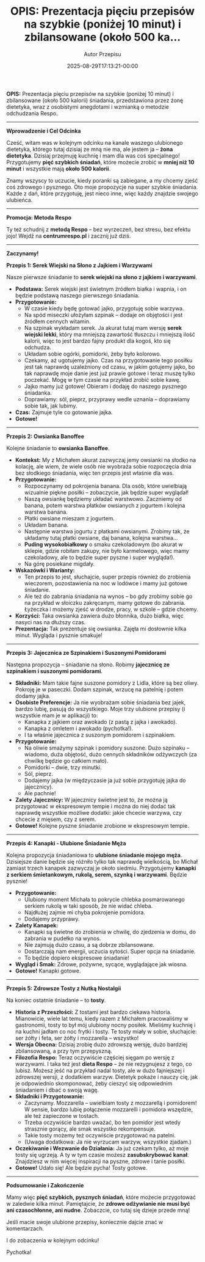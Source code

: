 ﻿---
draft: true
title: "**OPIS:** Prezentacja pięciu przepisów na szybkie (poniżej 10 minut) i zbilansowane (około 500 ka..."
author: "Autor Przepisu"
recipe_image: images/recipe-headers/default.jpg
date: 2025-08-29T17:13:21-00:00
categories: ["do-kategoryzacji"]
tags: ["draft"]
tagline: "Przepis do sformatowania"
servings: 4
prep_time: 15
cook: true
cook_time: 30
calories: 300
protein: 20
fat: 10
carbohydrate: 25
---
**OPIS:** Prezentacja pięciu przepisów na szybkie (poniżej 10 minut) i zbilansowane (około 500 kalorii) śniadania, przedstawiona przez żonę dietetyka, wraz z osobistymi anegdotami i wzmianką o metodzie odchudzania Respo.

---

**Wprowadzenie i Cel Odcinka**

Cześć, witam was w kolejnym odcinku na kanale waszego ulubionego dietetyka, którego tutaj dzisiaj ze mną nie ma, ale jestem ja – **żona dietetyka**. Dzisiaj przejmuję kuchnię i mam dla was coś specjalnego! Przygotujemy **pięć szybkich śniadań**, które możecie zrobić w **mniej niż 10 minut** i wszystkie mają **około 500 kalorii**.

Znamy wszyscy to uczucie, kiedy poranki są zabiegane, a my chcemy zjeść coś zdrowego i pysznego. Oto moje propozycje na super szybkie śniadania. Każde z dań, które przygotuję, jest nieco inne, więc każdy znajdzie swojego ulubieńca.

---

**Promocja: Metoda Respo**

Ty też schudnij z **metodą Respo** – bez wyrzeczeń, bez stresu, bez efektu jojo! Wejdź na **centrumrespo.pl** i zacznij już dziś.

---

**Zaczynamy!**

**Przepis 1: Serek Wiejski na Słono z Jajkiem i Warzywami**

Nasze pierwsze śniadanie to **serek wiejski na słono z jajkiem i warzywami**.

*   **Podstawa:** Serek wiejski jest świetnym źródłem białka i wapnia, i on będzie podstawą naszego pierwszego śniadania.
*   **Przygotowanie:**
    *   W czasie kiedy będę gotować jajko, przygotuję sobie warzywa.
    *   Na spód miseczki ułożyłam szpinak – dodaje on objętości i jest źródłem cennych witamin.
    *   Na szpinak wykładam serek. Ja akurat tutaj mam wersję **serek wiejski lekki**, który ma mniejszą zawartość tłuszczu i mniejszą ilość kalorii, więc to jest bardzo fajny produkt dla kogoś, kto się odchudza.
    *   Układam sobie ogórki, pomidorki, żeby było kolorowo.
    *   Czekamy, aż ugotujemy jajko. Czas na przygotowanie tego posiłku jest tak naprawdę uzależniony od czasu, w jakim gotujemy jajko, bo tak naprawdę moje danie jest już prawie gotowe i teraz muszę tylko poczekać. Mogę w tym czasie na przykład zrobić sobie kawę.
    *   Jajko mamy już gotowe! Obieram i dodaję do naszego pysznego śniadanka.
    *   Doprawiamy: sól, pieprz, przyprawy wedle uznania – doprawiamy sobie tak, jak lubimy.
*   **Czas:** Zajmuje tyle co gotowanie jajka.
*   **Gotowe!**

---

**Przepis 2: Owsianka Banoffee**

Kolejne śniadanie to **owsianka Banoffee**.

*   **Kontekst:** My z Michałem akurat zazwyczaj jemy owsianki na słodko na kolację, ale wiem, że wiele osób nie wyobraża sobie rozpoczęcia dnia bez słodkiego śniadania, więc ten przepis jest właśnie dla was.
*   **Przygotowanie:**
    *   Rozpoczynamy od pokrojenia banana. Dla osób, które uwielbiają wizualnie piękne posiłki – zobaczycie, jak będzie super wyglądał!
    *   Naszą owsiankę będziemy układać warstwowo. Zaczniemy od banana, potem warstwa płatków owsianych z jogurtem i kolejna warstwa banana.
    *   Płatki owsiane mieszam z jogurtem.
    *   Układam banana.
    *   Następnie warstwa jogurtu z płatkami owsianymi. Zrobimy tak, że układamy tutaj płatki owsiane, daj banana, kolejna warstwa...
    *   **Puding wysokobiałkowy** o smaku czekoladowym (bo akurat w sklepie, gdzie robiłam zakupy, nie było karmelowego, więc mamy czekoladowy, ale to będzie super pyszne i super wygląda!).
    *   Na górę posiekane migdały.
*   **Wskazówki i Warianty:**
    *   Ten przepis to jest, słuchajcie, super przepis również do zrobienia wieczorem, pozostawienia na noc w lodówce i mamy już gotowe śniadanie.
    *   Ale też do zabrania śniadania na wynos – bo gdy zrobimy sobie go na przykład w słoiczku zakręcanym, mamy gotowe do zabrania. Łyżeczka i możemy zjeść w drodze, pracy, w szkole – gdzie chcemy.
*   **Korzyści:** Taka owsianka zawiera dużo błonnika, dużo białka, więc nasyci nas na dłuższy czas.
*   **Prezentacja:** Tak prezentuje się owsianka. Zajęła mi dosłownie kilka minut. Wygląda i pysznie smakuje!

---

**Przepis 3: Jajecznica ze Szpinakiem i Suszonymi Pomidorami**

Następna propozycja – śniadanie na słono. Robimy **jajecznicę ze szpinakiem i suszonymi pomidorami**.

*   **Składniki:** Mam takie fajne suszone pomidory z Lidla, które są bez oliwy. Pokroję je w paseczki. Dodam szpinak, wrzucę na patelnię i potem dodamy jajka.
*   **Osobiste Preferencje:** Ja nie wyobrażam sobie śniadania bez jajek, bardzo lubię, pasują do wszystkiego. Moje trzy ulubione przepisy (i wszystkie mam je w aplikacji) to:
    *   Kanapka z jajkiem oraz awokado (z pastą z jajka i awokado).
    *   Kanapka z omletem i awokado (pychotka!).
    *   I ta właśnie jajecznica z suszonym pomidorem i szpinakiem.
*   **Przygotowanie:**
    *   Na oliwie smażymy szpinak i pomidory suszone. Dużo szpinaku – wiadomo, duża objętość, dużo cennych składników odżywczych (za chwilkę będzie go całkiem mało).
    *   Pomidorki – dwie, trzy minutki.
    *   Sól, pieprz.
    *   Dodajemy jajka (w międzyczasie ja już sobie przygotuję jajka do jajecznicy).
    *   Ale pachnie!
*   **Zalety Jajecznicy:** W jajecznicy świetne jest to, że można ją przygotować w ekspresowym tempie i można do niej dodać tak naprawdę wszystkie możliwe dodatki: jakie chcecie warzywa, czy chcecie z mięsem, czy z serem.
*   **Gotowe!** Kolejne pyszne śniadanie zrobione w ekspresowym tempie.

---

**Przepis 4: Kanapki - Ulubione Śniadanie Męża**

Kolejna propozycja śniadaniowa to **ulubione śniadanie mojego męża**. Dzisiejsze danie będzie się różniło tylko tak naprawdę wielkością, bo Michał zamiast trzech kanapek zazwyczaj je około siedmiu. Przygotujemy **kanapki z serkiem śmietankowym, rukolą, serem, szynką i warzywami**. Będzie pysznie!

*   **Przygotowanie:**
    *   Ulubiony moment Michała to pokrycie chlebka posmarowanego serkiem rukolą w taki sposób, że nie widać chleba.
    *   Najdłużej zajmie mi chyba pokrojenie pomidora.
    *   Dodajemy przyprawy.
*   **Zalety Kanapek:**
    *   Kanapki są świetne do zrobienia w chwilę, do zjedzenia w domu, do zabrania w pudełko na wynos.
    *   Nie zajmują dużo czasu, a są dobrze zbilansowane.
    *   Dostarczają nam energii, uczucia sytości. Super opcja na śniadanie.
    *   To będzie dopiero ekspresowe śniadanie!
*   **Wygląd i Smak:** Zdrowe, pożywne, sycące, wyglądające jak wiosna.
*   **Gotowe!** Kanapki gotowe.

---

**Przepis 5: Zdrowsze Tosty z Nutką Nostalgii**

Na koniec ostatnie śniadanie – to **tosty**.

*   **Historia z Przeszłości:** Z tostami jest bardzo ciekawa historia. Mianowicie, wiele lat temu, kiedy razem z Michałem pracowaliśmy w gastronomii, tosty to był mój ulubiony nocny posiłek. Mieliśmy kuchnię i na kuchni jadłam co noc frytki i tosty. Te tosty miały w sobie, słuchajcie: ser żółty i feta, ser żółty i mozzarella – wszystko!
*   **Wersja Obecna:** Dzisiaj zrobię dużo zdrowszą wersję, dużo bardziej zbilansowaną, a przy tym przepyszną.
*   **Filozofia Respo:** Teraz oczywiście częściej sięgam po wersję z warzywami. I taka też jest **dieta Respo** – że nie rezygnujesz z tego, co lubisz. Możesz jeść na przykład nadal tosty, ale w dużo fajniejszej i zdrowszej wersji, z dodatkiem warzyw. Dietetyk pokaże i nauczy cię, jak je odpowiednio skomponować, żeby cieszyć się odpowiednim śniadaniem i dbać o swoją wagę.
*   **Składniki i Przygotowanie:**
    *   Zaczynamy. Mozzarella – uwielbiam tosty z mozzarellą i pomidorem! W sensie, bardzo lubię połączenie mozzarelli i pomidora wszędzie, ale też zapieczone w tostach.
    *   Trzeba oczywiście bardzo uważać, bo ten pomidor jest wtedy strasznie gorący, ale smak wszystko rekompensuje.
    *   Takie tosty możemy też oczywiście przygotować na patelni.
    *   (Uwaga dodatkowa: Ja nie wyrzucam warzyw, wszystkie zjadam.)
*   **Oczekiwanie i Wezwanie do Działania:** Ja już czekam tylko, aż moje tosty się ugrzeją. A ty w tym czasie możesz **zasubskrybować kanał**. Znajdziesz w nim więcej inspiracji na pyszne, zdrowe i tanie posiłki.
*   **Gotowe!** Udało się! Ale będzie pycha! Tosty gotowe.

---

**Podsumowanie i Zakończenie**

Mamy więc **pięć szybkich, pysznych śniadań**, które możecie przygotować w zaledwie kilka minut. Pamiętajcie, że **zdrowe odżywianie nie musi być ani czasochłonne, ani nudne**. Zobaczcie, co tutaj się dzieje przede mną!

Jeśli macie swoje ulubione przepisy, koniecznie dajcie znać w komentarzach.

I do zobaczenia w kolejnym odcinku!

Pychotka!